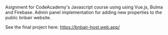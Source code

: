 Asignment for CodeAcademy's Javascript course using using Vue.js, Bulma and Firebase.
Admin panel implementation for adding new properties to the public bnbair website.

See the final project here: https://bnbair-host.web.app/
